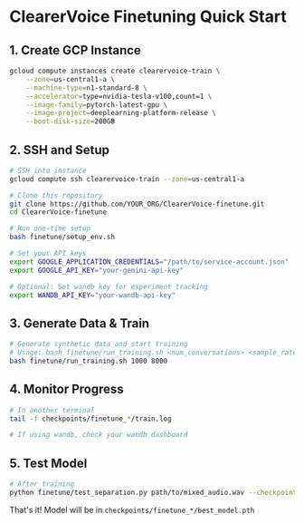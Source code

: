 # ClearerVoice Finetuning Quick Start

## 1. Create GCP Instance
```bash
gcloud compute instances create clearervoice-train \
    --zone=us-central1-a \
    --machine-type=n1-standard-8 \
    --accelerator=type=nvidia-tesla-v100,count=1 \
    --image-family=pytorch-latest-gpu \
    --image-project=deeplearning-platform-release \
    --boot-disk-size=200GB
```

## 2. SSH and Setup
```bash
# SSH into instance
gcloud compute ssh clearervoice-train --zone=us-central1-a

# Clone this repository
git clone https://github.com/YOUR_ORG/ClearerVoice-finetune.git
cd ClearerVoice-finetune

# Run one-time setup
bash finetune/setup_env.sh

# Set your API keys
export GOOGLE_APPLICATION_CREDENTIALS="/path/to/service-account.json"
export GOOGLE_API_KEY="your-gemini-api-key"

# Optional: Set wandb key for experiment tracking
export WANDB_API_KEY="your-wandb-api-key"
```

## 3. Generate Data & Train
```bash
# Generate synthetic data and start training
# Usage: bash finetune/run_training.sh <num_conversations> <sample_rate>
bash finetune/run_training.sh 1000 8000
```

## 4. Monitor Progress
```bash
# In another terminal
tail -f checkpoints/finetune_*/train.log

# If using wandb, check your wandb dashboard
```

## 5. Test Model
```bash
# After training
python finetune/test_separation.py path/to/mixed_audio.wav --checkpoint checkpoints/finetune_*/best_model.pth
```

That's it! Model will be in `checkpoints/finetune_*/best_model.pth`